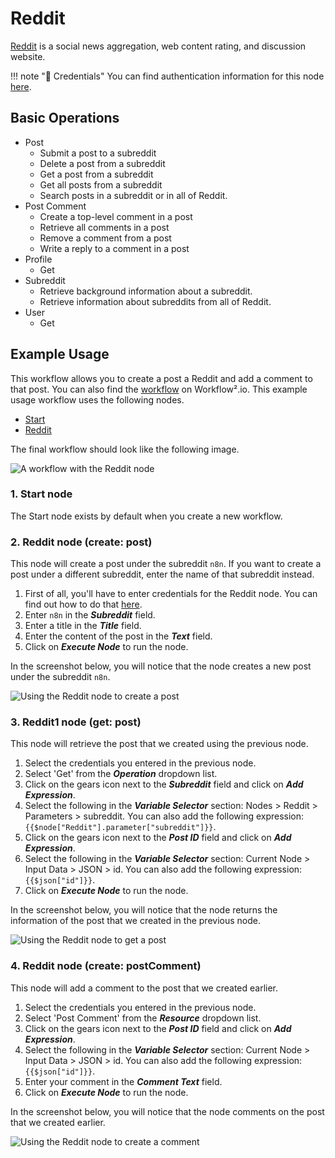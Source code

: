 # Reddit

[Reddit](https://www.reddit.com) is a social news aggregation, web content rating, and discussion website.

!!! note "🔑 Credentials"
    You can find authentication information for this node [here](/workflow/integrations/credentials/reddit/).


## Basic Operations

* Post
    * Submit a post to a subreddit
    * Delete a post from a subreddit
    * Get a post from a subreddit
    * Get all posts from a subreddit
    * Search posts in a subreddit or in all of Reddit.
* Post Comment
    * Create a top-level comment in a post
    * Retrieve all comments in a post
    * Remove a comment from a post
    * Write a reply to a comment in a post
* Profile
    * Get
* Subreddit
    * Retrieve background information about a subreddit.
    * Retrieve information about subreddits from all of Reddit.
* User
    * Get

## Example Usage

This workflow allows you to create a post a Reddit and add a comment to that post. You can also find the [workflow](https://n8n.io/workflows/928) on Workflow².io. This example usage workflow uses the following nodes.
- [Start](/workflow/integrations/core-nodes/workflow-nodes-base.start/)
- [Reddit]()

The final workflow should look like the following image.

![A workflow with the Reddit node](/_images/integrations/nodes/reddit/workflow.png)

### 1. Start node

The Start node exists by default when you create a new workflow.

### 2. Reddit node (create: post)

This node will create a post under the subreddit `n8n`. If you want to create a post under a different subreddit, enter the name of that subreddit instead.

1. First of all, you'll have to enter credentials for the Reddit node. You can find out how to do that [here](/workflow/integrations/credentials/reddit/).
2. Enter `n8n` in the ***Subreddit*** field.
3. Enter a title in the ***Title*** field.
4. Enter the content of the post in the ***Text*** field.
5. Click on ***Execute Node*** to run the node.

In the screenshot below, you will notice that the node creates a new post under the subreddit `n8n`.

![Using the Reddit node to create a post](/_images/integrations/nodes/reddit/reddit_node.png)

### 3. Reddit1 node (get: post)

This node will retrieve the post that we created using the previous node.

1. Select the credentials you entered in the previous node.
2. Select 'Get' from the ***Operation*** dropdown list.
3. Click on the gears icon next to the ***Subreddit*** field and click on ***Add Expression***.
4. Select the following in the ***Variable Selector*** section: Nodes > Reddit > Parameters > subreddit. You can also add the following expression: `{{$node["Reddit"].parameter["subreddit"]}}`.
5. Click on the gears icon next to the ***Post ID*** field and click on ***Add Expression***.
6. Select the following in the ***Variable Selector*** section: Current Node > Input Data > JSON > id. You can also add the following expression: `{{$json["id"]}}`.
7. Click on ***Execute Node*** to run the node.

In the screenshot below, you will notice that the node returns the information of the post that we created in the previous node.

![Using the Reddit node to get a post](/_images/integrations/nodes/reddit/reddit1_node.png)

### 4. Reddit node (create: postComment)

This node will add a comment to the post that we created earlier.

1. Select the credentials you entered in the previous node.
2. Select 'Post Comment' from the ***Resource*** dropdown list.
3. Click on the gears icon next to the ***Post ID*** field and click on ***Add Expression***.
4. Select the following in the ***Variable Selector*** section: Current Node > Input Data > JSON > id. You can also add the following expression: `{{$json["id"]}}`.
5. Enter your comment in the ***Comment Text*** field.
6. Click on ***Execute Node*** to run the node.

In the screenshot below, you will notice that the node comments on the post that we created earlier.

![Using the Reddit node to create a comment](/_images/integrations/nodes/reddit/reddit2_node.png)
